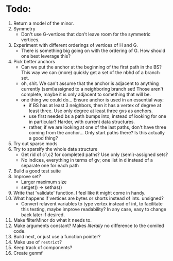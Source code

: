 Todo:
=====

1. Return a model of the minor.
2. Symmetry
	- Don't use G-vertices that don't leave room for the symmetric vertices.
3. Experiment with different orderings of vertices of H and G.
	- There is something big going on with the ordering of G.  How should one best leverage this?
4. Pick better anchors
	- Can we put the anchor at the beginning of the first path in the BS?  This way we can (more) quickly get a set of the nbhd of a branch set.
	- oh, shit. We can't assume that the anchor is adjacent to anything currently (semi)assigned to a neighboring branch set! Those aren't complete, maybe it is only adjacent to something that will be.
	- one thing we could do... Ensure anchor is used in an essential way:
		- if BS has at least 3 neighbors, then it has a vertex of degree at least three. Use only degree at least three gvs as anchors.
		- use first needed bs a path bumps into, instead of looking for one in particular? Harder, with current data structures. 
		- rather, if we are looking at one of the last paths, don't have three coming from the anchor... Only start paths there? Is this actually a good thing?
5. Try out sparse mods
6. Try to sparsify the whole data structure
	- Get rid of c1,c2 for completed paths? Use only (semi)-assigned sets?
	- No indices, everything in terms of gv; one list in d instead of a separate one for each path
7. Build a good test suite
8. Improve set?
	- Larger maximum size
	- setget() -> sethas()
9. Write that 'validate' function.  I feel like it might come in handy. 
10. What happens if vertices are bytes or shorts instead of ints. unsigned?
	- Convert relavent variables to type vertex instead of int, to facilitate this testing, maybe improve readability?  In any case, easy to change back later if desired.
11. Make filterMinor do what it needs to.
13. Make arguments constant?  Makes _literally_ no difference to the comiled code.
14. Build next, or just use a function pointer?
15. Make use of ```restrict```?
16. Keep track of components?
17. Create genmf